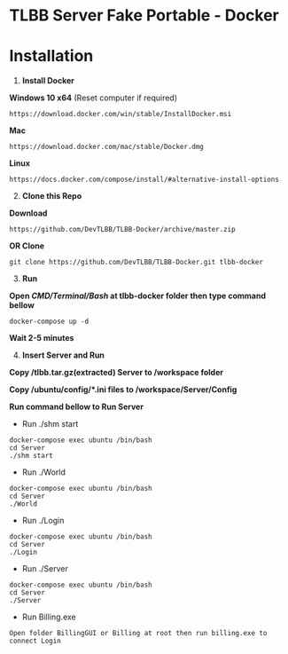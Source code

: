 # TLBB Server Fake Portable - Docker

# Installation

1. **Install Docker**

**Windows 10 x64** (Reset computer if required)

```
https://download.docker.com/win/stable/InstallDocker.msi
```

**Mac**

```
https://download.docker.com/mac/stable/Docker.dmg
```

**Linux**

```
https://docs.docker.com/compose/install/#alternative-install-options
```

2. **Clone this Repo**

**Download**

```
https://github.com/DevTLBB/TLBB-Docker/archive/master.zip
```

**OR Clone**

```
git clone https://github.com/DevTLBB/TLBB-Docker.git tlbb-docker
```

3. **Run**

**Open *CMD/Terminal/Bash* at tlbb-docker folder then type command bellow**

```
docker-compose up -d
```

**Wait 2-5 minutes**

4. **Insert Server and Run**

**Copy /tlbb.tar.gz(extracted) Server to /workspace folder**

**Copy /ubuntu/config/*.ini files to /workspace/Server/Config**

**Run command bellow to Run Server**

- Run ./shm start

```
docker-compose exec ubuntu /bin/bash
cd Server
./shm start
```
- Run ./World

```
docker-compose exec ubuntu /bin/bash
cd Server
./World
```
- Run ./Login

```
docker-compose exec ubuntu /bin/bash
cd Server
./Login
```
- Run ./Server

```
docker-compose exec ubuntu /bin/bash
cd Server
./Server
```
- Run Billing.exe

```
Open folder BillingGUI or Billing at root then run billing.exe to connect Login
```
